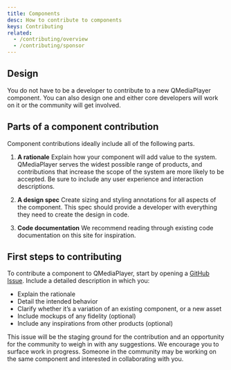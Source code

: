 ```yaml
---
title: Components
desc: How to contribute to components
keys: Contributing
related:
  - /contributing/overview
  - /contributing/sponsor
---
```


## Design

You do not have to be a developer to contribute to a new QMediaPlayer component. You can also design one and either core developers will work on it or the community will get involved.
## Parts of a component contribution

Component contributions ideally include all of the following parts.

1. **A rationale**
Explain how your component will add value to the system. QMediaPlayer serves the widest possible range of products, and contributions that increase the scope of the system are more likely to be accepted. Be sure to include any user experience and interaction descriptions.

2. **A design spec**
Create sizing and styling annotations for all aspects of the component. This spec should provide a developer with everything they need to create the design in code.

3. **Code documentation**
We recommend reading through existing code documentation on this site for inspiration.

## First steps to contributing

To contribute a component to QMediaPlayer, start by opening a [GitHub Issue](https://github.com/quasarframework/quasar-ui-qmediaplayer/issues). Include a detailed description in which you:

- Explain the rationale
- Detail the intended behavior
- Clarify whether it’s a variation of an existing component, or a new asset
- Include mockups of any fidelity (optional)
- Include any inspirations from other products (optional)

This issue will be the staging ground for the contribution and an opportunity for the community to weigh in with any suggestions. We encourage you to surface work in progress. Someone in the community may be working on the same component and interested in collaborating with you.